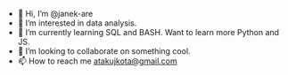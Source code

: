 - 👋 Hi, I’m @janek-are
- 👀 I’m interested in data analysis.
- 🌱 I’m currently learning SQL and BASH. Want to learn more Python and JS. 
- 💞️ I’m looking to collaborate on something cool. 
- 📫 How to reach me atakujkota@gmail.com

